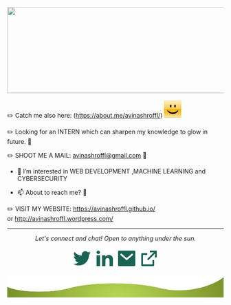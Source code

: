 
<img src="https://github.com/Avinashroffl/Avinashroffl/blob/master/video.gif"  width="650" height="200" />

:pencil2: Catch me also here:
(https://about.me/avinashroffl/)   <img src="https://github.com/Avinashroffl/Avinashroffl/blob/master/img_resize_re_dft.gif" width="40" height="40" />


:pencil2: Looking for an INTERN which can sharpen my knowledge to glow in future. 👋

:pencil2: SHOOT ME A MAIL: avinashroffl@gmail.com :speech_balloon:


- 🌱 I’m interested in 
  WEB DEVELOPMENT ,MACHINE LEARNING and  CYBERSECURITY

- 📫 About to reach me? :runner:

 :pencil2:  VISIT MY WEBSITE: https://avinashroffl.github.io/   
  or http://avinashroffl.wordpress.com/

<hr>
<p align="center">
  <i>Let's connect and chat! Open to anything under the sun.</i>
      

  <p align="center">
    <a href="https://twitter.com/Avinashroffl" alt="Twitter"><img src="https://raw.githubusercontent.com/Avinashroffl/Avinashroffl/master/readme/twitter-fill.svg"></a>
    <a href="https://www.linkedin.com/in/avinashrofficial/" alt="Linkedin"><img src="https://raw.githubusercontent.com/Avinashroffl/Avinashroffl/master/readme/linkedin-fill.svg"></a>
    <a href="mailto:avinashroffl@gmail.com" alt="Contact me"><img src="https://raw.githubusercontent.com/Avinashroffl/Avinashroffl/master/readme/mail-fill.svg"></a>
    <a href="http://avinashroffl.github.io/" alt="My site"><img src="https://raw.githubusercontent.com/Avinashroffl/Avinashroffl/master/readme/external-link-line.svg"></a>
  </p>
  <img src="https://raw.githubusercontent.com/Avinashroffl/Avinashroffl/master/readme/bottom.svg" alt="bottom">
  
  
